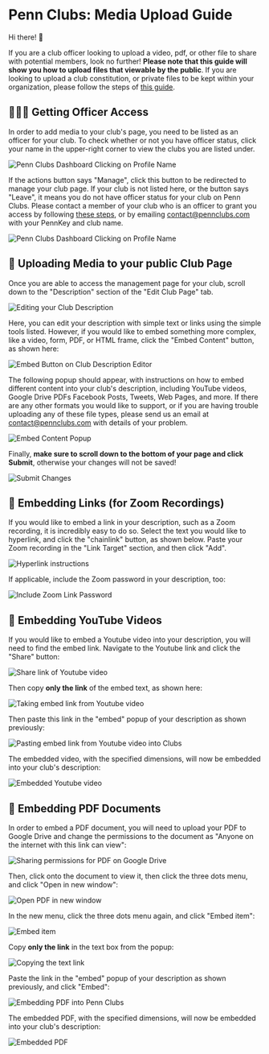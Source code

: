 # Penn Clubs: Media Upload Guide

Hi there! 👋

If you are a club officer looking to upload a video, pdf, or other file to share with potential members, look no further! **Please note that this guide will show you how to upload files that viewable by the public**. If you are looking to upload a club constitution, or private files to be kept within your organization, please follow the steps of [this guide](https://pennclubs.com/guides/fileupload).

## 👩‍👧‍👦 Getting Officer Access

In order to add media to your club's page, you need to be listed as an officer for your club. To check whether or not you have officer status, click your name in the upper-right corner to view the clubs you are listed under.

![Penn Clubs Dashboard Clicking on Profile Name](Dashboard.png)

If the actions button says "Manage", click this button to be redirected to manage your club page. If your club is not listed here, or the button says "Leave", it means you do not have officer status for your club on Penn Clubs. Please contact a member of your club who is an officer to grant you access by following [these steps](https://pennclubs.com/guides/fair#managingmembers), or by emailing contact@pennclubs.com with your PennKey and club name.

![Penn Clubs Dashboard Clicking on Profile Name](Manage.png)

## 📎 Uploading Media to your public Club Page

Once you are able to access the management page for your club, scroll down to the "Description" section of the "Edit Club Page" tab.

![Editing your Club Description](Description.png)

Here, you can edit your description with simple text or links using the simple tools listed. However, if you would like to embed something more complex, like a video, form, PDF, or HTML frame, click the "Embed Content" button, as shown here:

![Embed Button on Club Description Editor](EmbedButton.png)

The following popup should appear, with instructions on how to embed different content into your club's description, including YouTube videos, Google Drive PDFs Facebook Posts, Tweets, Web Pages, and more. If there are any other formats you would like to support, or if you are having trouble uploading any of these file types, please send us an email at contact@pennclubs.com with details of your problem.

![Embed Content Popup](EmbedContent.png)

Finally, **make sure to scroll down to the bottom of your page and click Submit**, otherwise your changes will not be saved!

![Submit Changes](SubmitChanges.png)

## 🔗 Embedding Links (for Zoom Recordings)

If you would like to embed a link in your description, such as a Zoom recording, it is incredibly easy to do so. Select the text you would like to hyperlink, and click the "chainlink" button, as shown below. Paste your Zoom recording in the "Link Target" section, and then click "Add".

![Hyperlink instructions](Link1.png)

If applicable, include the Zoom password in your description, too:

![Include Zoom Link Password](Link2.png)

## 🎥 Embedding YouTube Videos

If you would like to embed a Youtube video into your description, you will need to find the embed link. Navigate to the Youtube link and click the "Share" button:

![Share link of Youtube video](Youtube1.png)

Then copy **only the link** of the embed text, as shown here:

![Taking embed link from Youtube video](Youtube2.png)

Then paste this link in the "embed" popup of your description as shown previously:

![Pasting embed link from Youtube video into Clubs](Youtube3.png)

The embedded video, with the specified dimensions, will now be embedded into your club's description:

![Embedded Youtube video](Youtube4.png)

## 📄 Embedding PDF Documents

In order to embed a PDF document, you will need to upload your PDF to Google Drive and change the permissions to the document as "Anyone on the internet with this link can view":

![Sharing permissions for PDF on Google Drive](PDF1.png)

Then, click onto the document to view it, then click the three dots menu, and click "Open in new window":

![Open PDF in new window](PDF2.png)

In the new menu, click the three dots menu again, and click "Embed item":

![Embed item](PDF3.png)

Copy **only the link** in the text box from the popup:

![Copying the text link](PDF4.png)

Paste the link in the "embed" popup of your description as shown previously, and click "Embed":

![Embedding PDF into Penn Clubs](PDF6.png)

The embedded PDF, with the specified dimensions, will now be embedded into your club's description:

![Embedded PDF](PDF5.png)
